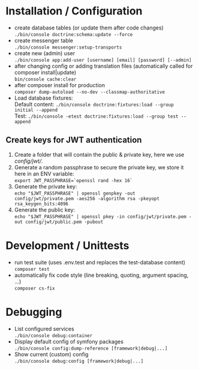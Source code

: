 # Installation / Configuration
* create database tables (or update them after code changes)  
  `./bin/console doctrine:schema:update --force`
* create messenger table  
  `./bin/console messenger:setup-transports`
* create new (admin) user  
  `./bin/console app:add-user [username] [email] [password] [--admin]`
* after changing config or adding translation files (automatically called
  for composer install|update)  
  `bin/console cache:clear`
* after composer install for production  
  `composer dump-autoload --no-dev --classmap-authoritative`
* Load database fixtures:  
  Default content: `./bin/console doctrine:fixtures:load --group initial --append`  
  Test: `./bin/console -etest doctrine:fixtures:load --group test --append`

## Create keys for JWT authentication  
1. Create a folder that will contain the public & private key, here we use
   _config/jwt/_.
2. Generate a random passphrase to secure the private key, we store it here in
   an ENV variable:  
   ``export JWT_PASSPHRASE=`openssl rand -hex 16` ``
3. Generate the private key:  
   `echo "$JWT_PASSPHRASE" | openssl genpkey -out config/jwt/private.pem -aes256 -algorithm rsa -pkeyopt rsa_keygen_bits:4096`
4. Generate the public key:  
   `echo "$JWT_PASSPHRASE" | openssl pkey -in config/jwt/private.pem -out config/jwt/public.pem -pubout`

# Development / Unittests
* run test suite (uses .env.test and replaces the test-database content)  
  `composer test`
* automatically fix code style (line breaking, quoting, argument spacing, ...)  
  `composer cs-fix`
  
# Debugging
* List configured services  
  `./bin/console debug:container`
* Display default config of symfony packages  
  `./bin/console config:dump-reference [framework|debug|...]`
* Show current (custom) config  
  `./bin/console debug:config [framework|debug|...]`
